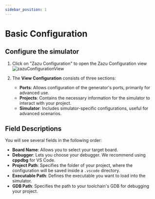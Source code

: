 ```yaml
---
sidebar_position: 1
---
```


# Basic Configuration

## Configure the simulator

1. Click on "Zazu Configuration" to open the Zazu Configuration view
![zazuConfigurationView](/img/zazuConfigurationView.png)  

2. The **View Configuration** consists of three sections:  
    - **Ports**: Allows configuration of the generator's ports, primarily for advanced use.  
    - **Projects**: Contains the necessary information for the simulator to interact with your project.  
    - **Simulator**: Includes simulator-specific configurations, useful for advanced scenarios. 

## **Field Descriptions**  

You will see several fields in the following order:  

- **Board Name**: Allows you to select your target board.  
- **Debugger**: Lets you choose your debugger. We recommend using **cppdbg** for VS Code.  
- **Project Path**: Specifies the folder of your project, where the configuration will be saved inside a `.vscode` directory.  
- **Executable Path**: Defines the executable you want to load into the simulator.  
- **GDB Path**: Specifies the path to your toolchain's GDB for debugging your project.



